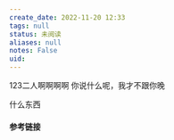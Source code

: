 ```yaml
---
create_date: 2022-11-20 12:33
tags: null
status: 未阅读 
aliases: null
notes: False
uid: 
---
```


123二人啊啊啊啊
你说什么呢，我才不跟你晚

什么东西
#### 参考链接


